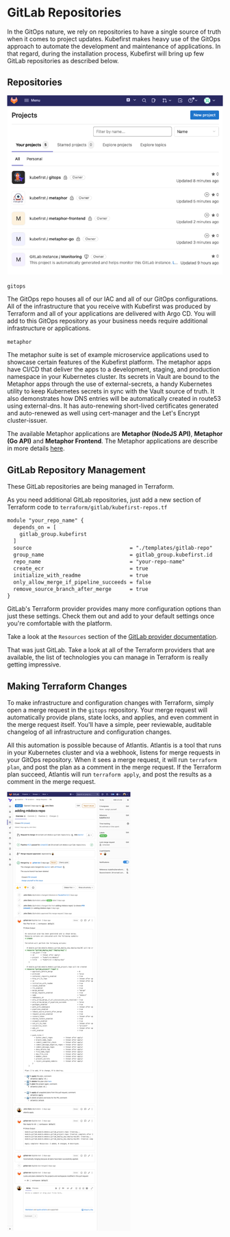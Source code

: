 # GitLab Repositories

In the GitOps nature, we rely on repositories to have a single source of truth when it comes to project updates. 
Kubefirst makes heavy use of the GitOps approach to automate the development and maintenance of applications. In that regard,
during the installation process, Kubefirst will bring up few GitLab repositories as described below.

## Repositories

![GitLab repositories](../../img/kubefirst/gitlab-repositories/gitlab-repositories.png)

`gitops`

The GitOps repo houses all of our IAC and all of our GitOps configurations. All of the infrastructure that you receive 
with Kubefirst was produced by Terraform and all of your applications are delivered with Argo CD. You will add to this 
GitOps repository as your business needs require additional infrastructure or applications.

`metaphor`

The metaphor suite is set of example microservice applications used to showcase certain features of the Kubefirst platform. The metaphor apps have CI/CD 
that deliver the apps to a development, staging, and production namespace in your Kubernetes cluster. Its secrets in 
Vault are bound to the Metaphor apps through the use of external-secrets, a handy Kubernetes utility to keep Kubernetes 
secrets in sync with the Vault source of truth. It also demonstrates how DNS entries will be automatically 
created in route53 using external-dns. It has auto-renewing short-lived certificates generated and auto-renewed as well 
using cert-manager and the Let's Encrypt cluster-issuer.

The available Metaphor applications are **Metaphor (NodeJS API)**, **Metaphor (Go API)** and **Metaphor Frontend**.
The Metaphor applications are describe in more details [here](../../explore/metaphor.md).

## GitLab Repository Management

These GitLab repositories are being managed in Terraform.

As you need additional GitLab repositories, just add a new section of Terraform code to 
`terraform/gitlab/kubefirst-repos.tf`

```
module "your_repo_name" {
  depends_on = [
    gitlab_group.kubefirst
  ]
  source                                = "./templates/gitlab-repo"
  group_name                            = gitlab_group.kubefirst.id
  repo_name                             = "your-repo-name"
  create_ecr                            = true
  initialize_with_readme                = true
  only_allow_merge_if_pipeline_succeeds = false
  remove_source_branch_after_merge      = true
}
```

GitLab's Terraform provider provides many more configuration options than just these settings. Check them out and add to your 
default settings once you're comfortable with the platform.

Take a look at the `Resources` section of the 
[GitLab provider documentation](https://registry.terraform.io/providers/gitlabhq/gitlab/latest/docs/resources).

That was just GitLab. Take a look at all of the Terraform providers that are available, the list of technologies you 
can manage in Terraform is really getting impressive. [](https://www.terraform.io/docs/providers/index.html)

## Making Terraform Changes

To make infrastructure and configuration changes with Terraform, simply open a merge request in the `gitops` repository.
Your merge request will automatically provide plans, state locks, and applies, and even comment in the merge request
itself. You'll have a simple, peer reviewable, auditable changelog of all infrastructure and configuration changes.

All this automation is possible because of Atlantis. Atlantis is a tool that runs in your Kubernetes cluster and via a
webhook, listens for merge requests in your GitOps repository. When it sees a merge request, it will run `terraform plan`,
and post the plan as a comment in the merge request. If the Terraform plan succeed, Atlantis will run `terraform apply`,
and post the results as a comment in the merge request.

![](../../img/kubefirst/gitlab-repositories/terraform-atlantis-merge-request.png)
